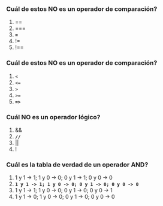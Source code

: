 ### Cuál de estos NO es un operador de comparación?

1. ==
2. ===
3. **`=`**
4. !=
5. !==

### Cuál de estos NO es un operador de comparación?

1. `<`
2. `<=`
3. `>`
4. `>=`
5. **`=>`**

### Cuál NO es un operador lógico?

1. &&
2. **`//`**
3. ||
4. !

### Cuál es la tabla de verdad de un operador AND?

1. 1 y 1 -> 1; 1 y 0 -> 0; 0 y 1 -> 1; 0 y 0 -> 0
2. **`1 y 1 -> 1; 1 y 0 -> 0; 0 y 1 -> 0; 0 y 0 -> 0`**
3. 1 y 1 -> 1; 1 y 0 -> 0; 0 y 1 -> 0; 0 y 0 -> 1
4. 1 y 1 -> 0; 1 y 0 -> 0; 0 y 1 -> 0; 0 y 0 -> 0